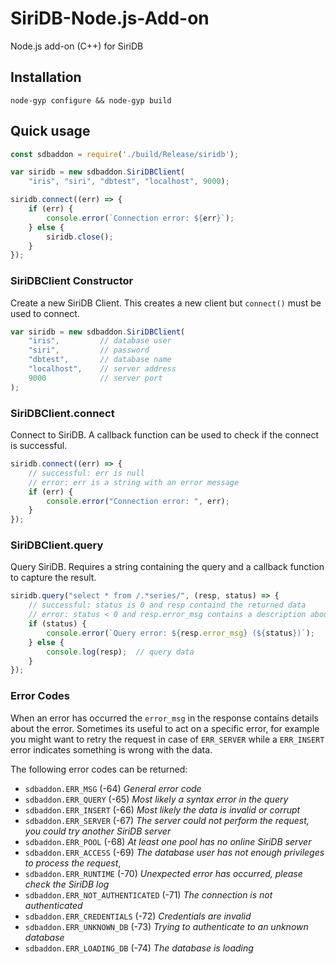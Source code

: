 # SiriDB-Node.js-Add-on
Node.js add-on (C++) for SiriDB

## Installation
```
node-gyp configure && node-gyp build
```

## Quick usage
```javascript
const sdbaddon = require('./build/Release/siridb');

var siridb = new sdbaddon.SiriDBClient(
    "iris", "siri", "dbtest", "localhost", 9000);

siridb.connect((err) => {
    if (err) {
        console.error(`Connection error: ${err}`);
    } else {
        siridb.close();
    }
});
```

### SiriDBClient Constructor
Create a new SiriDB Client. This creates a new client but `connect()` must be used to connect.
```javascript
var siridb = new sdbaddon.SiriDBClient(
    "iris",         // database user
    "siri",         // password
    "dbtest",       // database name
    "localhost",    // server address
    9000            // server port
);
```

### SiriDBClient.connect
Connect to SiriDB. A callback function can be used to check if the connect is successful.
```javascript
siridb.connect((err) => {
    // successful: err is null
    // error: err is a string with an error message
    if (err) {
        console.error("Connection error: ", err);
    }
});
```

### SiriDBClient.query
Query SiriDB. Requires a string containing the query and a callback function to capture the result.
```javascript
siridb.query("select * from /.*series/", (resp, status) => {
    // successful: status is 0 and resp containd the returned data
    // error: status < 0 and resp.error_msg contains a description about the error
    if (status) {
        console.error(`Query error: ${resp.error_msg} (${status})`);
    } else {
        console.log(resp);  // query data
    }
});
```

### Error Codes
When an error has occurred the `error_msg` in the response contains details about the error.
Sometimes its useful to act on a specific error, for example you might want to retry the request in case of `ERR_SERVER` while a
`ERR_INSERT` error indicates something is wrong with the data.

The following error codes can be returned:

- `sdbaddon.ERR_MSG` (-64) *General error code*
- `sdbaddon.ERR_QUERY` (-65) *Most likely a syntax error in the query*
- `sdbaddon.ERR_INSERT` (-66) *Most likely the data is invalid or corrupt*
- `sdbaddon.ERR_SERVER` (-67) *The server could not perform the request, you could try another SiriDB server*
- `sdbaddon.ERR_POOL` (-68) *At least one pool has no online SiriDB server*
- `sdbaddon.ERR_ACCESS` (-69) *The database user has not enough privileges to process the request*,
- `sdbaddon.ERR_RUNTIME` (-70) *Unexpected error has occurred, please check the SiriDB log*
- `sdbaddon.ERR_NOT_AUTHENTICATED` (-71) *The connection is not authenticated*
- `sdbaddon.ERR_CREDENTIALS` (-72) *Credentials are invalid*
- `sdbaddon.ERR_UNKNOWN_DB` (-73) *Trying to authenticate to an unknown database*
- `sdbaddon.ERR_LOADING_DB` (-74) *The database is loading*
